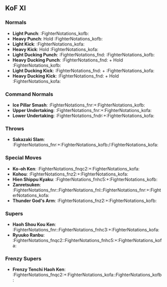 ## KoF XI
### Normals
- **Light Punch**: :FighterNotations_kofb:
- **Heavy Punch**: Hold :FighterNotations_kofb:
- **Light Kick**: :FighterNotations_kofa:
- **Heavy Kick**: Hold :FighterNotations_kofa:
- **Light Ducking Punch**: :FighterNotations_fnd: :FighterNotations_kofb:
- **Heavy Ducking Punch**: :FighterNotations_fnd: + Hold :FighterNotations_kofb: 
- **Light Ducking Kick**: :FighterNotations_fnd: + :FighterNotations_kofa: 
- **Heavy Ducking Kick**: :FighterNotations_fnd: + Hold :FighterNotations_kofa: 
### Command Normals
- **Ice Pillar Smash**: :FighterNotations_fnr:+:FighterNotations_kofb: 
- **Upper Undertaking**: :FighterNotations_fnr:+:FighterNotations_kofa: 
- **Lower Undertaking**: :FighterNotations_fndr:+:FighterNotations_kofa: 
### Throws
- **Sakazaki Slam**: :FighterNotations_fnr:+:FighterNotations_kofb:/:FighterNotations_kofa: 
### Special Moves
- **Ko-oh Ken**: :FighterNotations_fnqc2:+:FighterNotations_kofa: 
- **Kohou**: :FighterNotations_fnz2:+:FighterNotations_kofa: 
- **Hien Shippu Kyaku**: :FighterNotations_fnhc5:+:FighterNotations_kofb: 
- **Zanretsuken**: :FighterNotations_fnr::FighterNotations_fnl::FighterNotations_fnr:+:FighterNotations_kofa:  
- **Thunder God's Arm**: :FighterNotations_fnz2:+:FighterNotations_kofb:
### Supers
- **Haoh Shou Kou Ken**: :FighterNotations_fnr::FighterNotations_fnhc3:+:FighterNotations_kofa: 
- **Ryuuko Ranbu**: :FighterNotations_fnqc2::FighterNotations_fnhc5:+:FighterNotations_kofa: 
### Frenzy Supers
- **Frenzy Tenchi Haoh Ken**: :FighterNotations_fnqc2:+:FighterNotations_kofa::FighterNotations_kofb:

